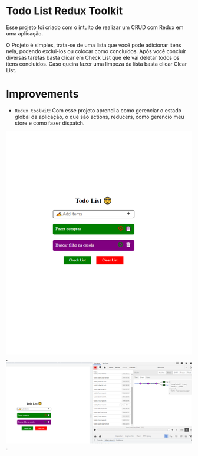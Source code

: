 # Todo List Redux Toolkit

Esse projeto foi criado com o intuito de realizar um CRUD com Redux em uma aplicação.

O Projeto é simples, trata-se de uma lista que você pode adicionar itens nela, podendo exclui-los ou colocar como concluídos. Após você concluir diversas tarefas basta clicar em Check List que ele vai deletar todos os itens concluídos. Caso queira fazer uma limpeza da lista basta clicar Clear List.

# Improvements

-   `Redux toolkit`: Com esse projeto aprendi a como gerenciar o estado global da aplicação, o que são actions, reducers, como gerencio meu store e como fazer dispatch.

![MAIN PAGE](./public//images/Screenshot_1.png).
![REDUX EXTENSION](./public//images/Screenshot_2.png).
